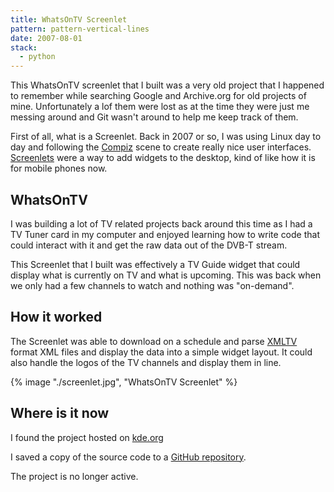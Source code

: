 ```yaml
---
title: WhatsOnTV Screenlet
pattern: pattern-vertical-lines
date: 2007-08-01
stack:
  - python
---
```


This WhatsOnTV screenlet that I built was a very old project that I happened to remember while searching Google and Archive.org for old projects of mine. Unfortunately a lof them were lost as at the time they were just me messing around and Git wasn't around to help me keep track of them.

First of all, what is a Screenlet. Back in 2007 or so, I was using Linux day to day and following the [Compiz](https://en.wikipedia.org/wiki/Compiz) scene to create really nice user interfaces. [Screenlets](https://en.wikipedia.org/wiki/Screenlets) were a way to add widgets to the desktop, kind of like how it is for mobile phones now.

## WhatsOnTV

I was building a lot of TV related projects back around this time as I had a TV Tuner card in my computer and enjoyed learning how to write code that could interact with it and get the raw data out of the DVB-T stream.

This Screenlet that I built was effectively a TV Guide widget that could display what is currently on TV and what is upcoming. This was back when we only had a few channels to watch and nothing was "on-demand".

## How it worked

The Screenlet was able to download on a schedule and parse [XMLTV](https://en.wikipedia.org/wiki/XMLTV) format XML files and display the data into a simple widget layout. It could also handle the logos of the TV channels and display them in line.

{% image "./screenlet.jpg", "WhatsOnTV Screenlet" %}

## Where is it now

I found the project hosted on [kde.org](https://store.kde.org/p/1005975)

I saved a copy of the source code to a [GitHub repository](https://github.com/jameslawler/whatsontv-screenlet).

The project is no longer active.
